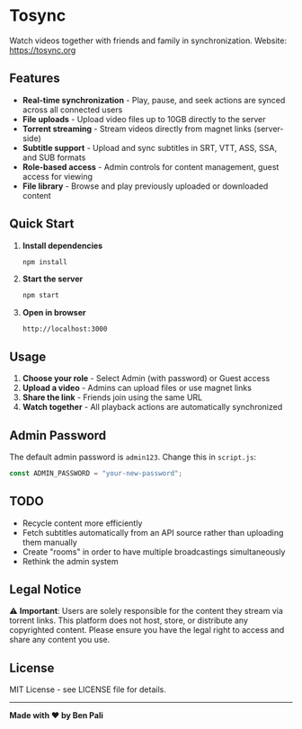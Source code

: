 # Tosync

Watch videos together with friends and family in synchronization.
Website: https://tosync.org

## Features

- **Real-time synchronization** - Play, pause, and seek actions are synced across all connected users
- **File uploads** - Upload video files up to 10GB directly to the server
- **Torrent streaming** - Stream videos directly from magnet links (server-side)
- **Subtitle support** - Upload and sync subtitles in SRT, VTT, ASS, SSA, and SUB formats
- **Role-based access** - Admin controls for content management, guest access for viewing
- **File library** - Browse and play previously uploaded or downloaded content

## Quick Start

1. **Install dependencies**
   ```bash
   npm install
   ```

2. **Start the server**
   ```bash
   npm start
   ```

3. **Open in browser**
   ```
   http://localhost:3000
   ```

## Usage

1. **Choose your role** - Select Admin (with password) or Guest access
2. **Upload a video** - Admins can upload files or use magnet links
3. **Share the link** - Friends join using the same URL
4. **Watch together** - All playback actions are automatically synchronized

## Admin Password

The default admin password is `admin123`. Change this in `script.js`:

```javascript
const ADMIN_PASSWORD = "your-new-password";
```

## TODO
- Recycle content more efficiently
- Fetch subtitles automatically from an API source rather than uploading them manually
- Create "rooms" in order to have multiple broadcastings simultaneously
- Rethink the admin system

## Legal Notice

⚠️ **Important**: Users are solely responsible for the content they stream via torrent links. This platform does not host, store, or distribute any copyrighted content. Please ensure you have the legal right to access and share any content you use.

## License

MIT License - see LICENSE file for details.

---

**Made with ❤️ by Ben Pali**
